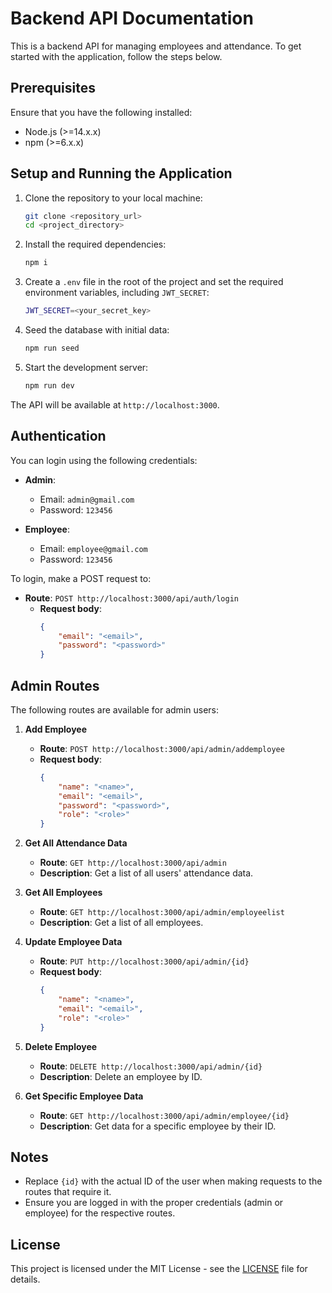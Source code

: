 # Backend API Documentation

This is a backend API for managing employees and attendance. To get started with the application, follow the steps below.

## Prerequisites

Ensure that you have the following installed:
- Node.js (>=14.x.x)
- npm (>=6.x.x)

## Setup and Running the Application

1. Clone the repository to your local machine:
    ```bash
    git clone <repository_url>
    cd <project_directory>
    ```

2. Install the required dependencies:
    ```bash
    npm i
    ```

3. Create a `.env` file in the root of the project and set the required environment variables, including `JWT_SECRET`:
    ```bash
    JWT_SECRET=<your_secret_key>
    ```

4. Seed the database with initial data:
    ```bash
    npm run seed
    ```

5. Start the development server:
    ```bash
    npm run dev
    ```

The API will be available at `http://localhost:3000`.

## Authentication

You can login using the following credentials:

- **Admin**:  
    - Email: `admin@gmail.com`  
    - Password: `123456`

- **Employee**:  
    - Email: `employee@gmail.com`  
    - Password: `123456`

To login, make a POST request to:

- **Route**: `POST http://localhost:3000/api/auth/login`  
    - **Request body**:  
        ```json
        {
            "email": "<email>",
            "password": "<password>"
        }
        ```

## Admin Routes

The following routes are available for admin users:

1. **Add Employee**  
    - **Route**: `POST http://localhost:3000/api/admin/addemployee`  
    - **Request body**:  
        ```json
        {
            "name": "<name>",
            "email": "<email>",
            "password": "<password>",
            "role": "<role>"
        }
        ```

2. **Get All Attendance Data**  
    - **Route**: `GET http://localhost:3000/api/admin`  
    - **Description**: Get a list of all users' attendance data.

3. **Get All Employees**  
    - **Route**: `GET http://localhost:3000/api/admin/employeelist`  
    - **Description**: Get a list of all employees.

4. **Update Employee Data**  
    - **Route**: `PUT http://localhost:3000/api/admin/{id}`  
    - **Request body**:  
        ```json
        {
            "name": "<name>",
            "email": "<email>",
            "role": "<role>"
        }
        ```

5. **Delete Employee**  
    - **Route**: `DELETE http://localhost:3000/api/admin/{id}`  
    - **Description**: Delete an employee by ID.

6. **Get Specific Employee Data**  
    - **Route**: `GET http://localhost:3000/api/admin/employee/{id}`  
    - **Description**: Get data for a specific employee by their ID.

## Notes

- Replace `{id}` with the actual ID of the user when making requests to the routes that require it.
- Ensure you are logged in with the proper credentials (admin or employee) for the respective routes.

## License

This project is licensed under the MIT License - see the [LICENSE](LICENSE) file for details.
